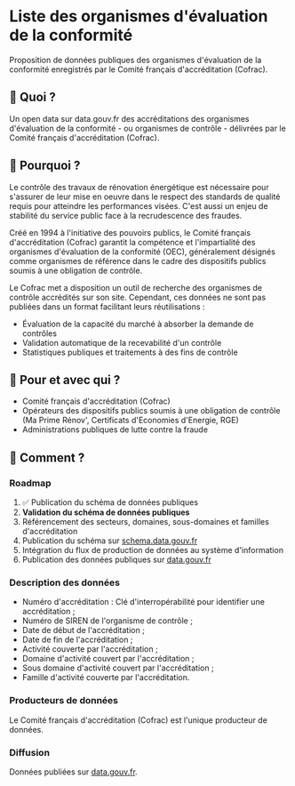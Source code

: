 # Liste des organismes d'évaluation de la conformité

Proposition de données publiques des organismes d'évaluation de la conformité enregistrés par le Comité français d'accréditation (Cofrac).

## 🎯 Quoi ?

Un open data sur data.gouv.fr des accréditations des organismes d'évaluation de la conformité - ou organismes de contrôle - délivrées par le Comité français d'accréditation (Cofrac).

## 💬 Pourquoi ?

Le contrôle des travaux de rénovation énergétique est nécessaire pour s'assurer de leur mise en oeuvre dans le respect des standards de qualité requis pour atteindre les performances visées. C'est aussi un enjeu de stabilité du service public face à la recrudescence des fraudes.

Créé en 1994 à l'initiative des pouvoirs publics, le Comité français d'accréditation (Cofrac) garantit la compétence et l'impartialité des organismes d'évaluation de la conformité (OEC), généralement désignés comme organismes de référence dans le cadre des dispositifs publics soumis à une obligation de contrôle.

Le Cofrac met a disposition un outil de recherche des organismes de contrôle accrédités sur son site. Cependant, ces données ne sont pas publiées dans un format facilitant leurs réutilisations :

- Évaluation de la capacité du marché à absorber la demande de contrôles
- Validation automatique de la recevabilité d'un contrôle
- Statistiques publiques et traitements à des fins de contrôle

## 🤝 Pour et avec qui ?

- Comité français d'accréditation (Cofrac)
- Opérateurs des dispositifs publics soumis à une obligation de contrôle (Ma Prime Rénov', Certificats d'Economies d'Energie, RGE)
- Administrations publiques de lutte contre la fraude

## 🚀 Comment ?

### Roadmap

1. ✅ Publication du schéma de données publiques
2. **Validation du schéma de données publiques**
3. Référencement des secteurs, domaines, sous-domaines et familles d'accréditation
4. Publication du schéma sur [schema.data.gouv.fr](https://schema.data.gouv.fr/)
5. Intégration du flux de production de données au système d'information
6. Publication des données publiques sur [data.gouv.fr](https://data.gouv.fr/)

### Description des données

- Numéro d'accréditation : Clé d'interropérabilité pour identifier une accréditation ;
- Numéro de SIREN de l'organisme de contrôle ;
- Date de début de l'accréditation ;
- Date de fin de l'accréditation ;
- Activité couverte par l'accréditation ;
- Domaine d'activité couvert par l'accréditation ;
- Sous domaine d'activité couvert par l'accréditation ;
- Famille d'activité couverte par l'accréditation.

### Producteurs de données

Le Comité français d'accréditation (Cofrac) est l'unique producteur de données.

### Diffusion

Données publiées sur [data.gouv.fr](https://data.gouv.fr).

